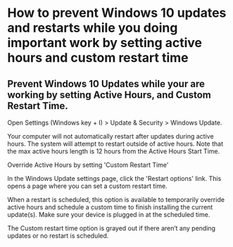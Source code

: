 # How to prevent Windows 10 updates and restarts while you doing important work by setting active hours and custom restart time


## Prevent Windows 10 Updates while your are working by setting Active Hours, and Custom Restart Time.

Open Settings (Windows key + I) > Update & Security > Windows Update.


Your computer will not automatically restart after updates during active hours. The system will attempt to restart outside of active hours. Note that the max active hours length is 12 hours from the Active Hours Start Time.


Override Active Hours by setting 'Custom Restart Time'


In the Windows Update settings page, click the 'Restart options' link. This opens a page where you can set a custom restart time.


When a restart is scheduled, this option is available to temporarily override active hours and schedule a custom time to finish installing the current update(s). Make sure your device is plugged in at the scheduled time.


The Custom restart time option is grayed out if there aren’t any pending updates or no restart is scheduled.
